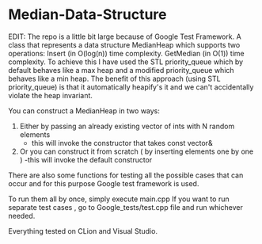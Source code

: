 # Median-Data-Structure
EDIT: The repo is a little bit large because of Google Test Framework.
A class that represents a data structure MedianHeap which supports two operations:
Insert (in O(log(n)) time complexity.
GetMedian (in O(1)) time complexity.
To achieve this I have used the STL priority_queue which by default behaves like a max heap
and a modified priority_queue which behaves like a min heap. The benefit of this approach (using STL priority_queue)
is that it automatically heapify's it and we can't accidentally violate the heap invariant.

You can construct a MedianHeap in two ways:
1) Either by passing an already existing vector of ints with N random elements
   - this will invoke the constructor that takes const vector<int>&
2) Or you can construct it from scratch ( by inserting elements one by one )
   -this will invoke the default constructor

There are also some functions for testing all the possible cases that can occur and for this purpose
Google test framework is used.

To run them all by once, simply execute main.cpp
If you want to run separate test cases , go to Google_tests/test.cpp file and run whichever needed.

Everything tested on CLion and Visual Studio.
